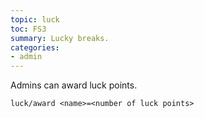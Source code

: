 ```yaml
---
topic: luck
toc: FS3
summary: Lucky breaks.
categories:
- admin
---
```

Admins can award luck points.

`luck/award <name>=<number of luck points>`
